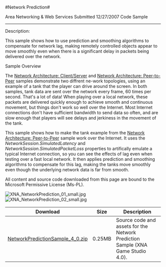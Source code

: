#Network Prediction#

Area
Networking & Web Services
Submitted
12/27/2007
Code Sample

---

Description:

This sample shows how to use prediction and smoothing algorithms to compensate for network lag, making remotely controlled objects appear to move smoothly even when there is a significant delay in packets being delivered over the network.

Sample Overview

The [Network Architecture: Client/Server](https://github.com/nkast/XNAGameStudio/tree/master/src/Network-Architecture-Client-Server/) and [Network Architecture: Peer-to-Peer](https://github.com/nkast/XNAGameStudio/tree/master/src/Network-Architecture-Peer-to-Peer/) samples demonstrate two diffrent ne-work topologies, using an example of a tank that the player can drive around the screen. In both samples, tank data are sent over the network every frame, 60 times per second. That's a lot of data! When playing over a local network, these packets are delivered quickly enough to achieve smooth and continuous movement, but things don't work so well over the Internet. Most Internet connections don't have sufficient bandwidth to send data so often, and are slow enough that players will see delays and jerkiness in the movement of the tank.

This sample shows how to make the tank example from the [Network Architecture: Peer-to-Peer](https://github.com/nkast/XNAGameStudio/tree/master/src/Network-Architecture-Peer-to-Peer/) sample work over the Internet. It uses the *NetworkSession.SimulatedLatency* and *NetworkSession.SimulatedPacketLoss* properties to artifically emulate a typical Internet connection, so you can see the effects of lag even when testing over a fast local network. It then applies prediction and smoothing algorithms to compensate for this lag, making the tanks move smoothly even though the underlying network data is far from smooth.


All content and source code downloaded from this page are bound to the Microsoft Permissive License (Ms-PL).

	
![XNA_NetworkPrediction_01_small.jpg](https://github.com/nkast/XNAGameStudio/blob/master/Images/XNA_NetworkPrediction_01_small.jpg)![XNA_NetworkPrediction_02_small.jpg](https://github.com/nkast/XNAGameStudio/blob/master/Images/XNA_NetworkPrediction_02_small.jpg)
 

 

 
Download | Size | Description
---|---|---|
[NetworkPredictionSample_4_0.zip](https://github.com/nkast/XNAGameStudio/blob/master/Samples/NetworkPredictionSample_4_0.zip?raw=true) | 0.25MB | Source code and assets for the Network Prediction Sample (XNA Game Studio 4.0). 